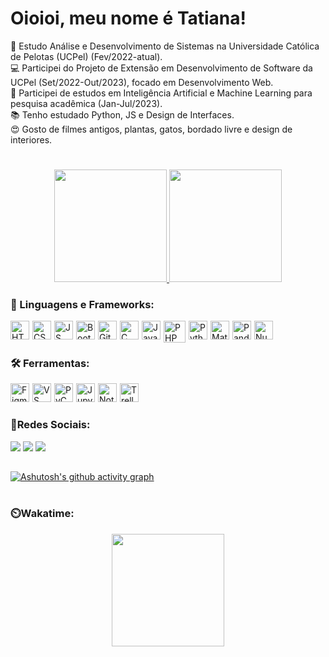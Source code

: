 # Oioioi, meu nome é Tatiana!
📓 Estudo Análise e Desenvolvimento de Sistemas na Universidade Católica de Pelotas (UCPel) (Fev/2022-atual).</br>
💻 Participei do Projeto de Extensão em Desenvolvimento de Software da UCPel (Set/2022-Out/2023), focado em Desenvolvimento Web.</br>
🤖 Participei de estudos em Inteligência Artificial e Machine Learning para pesquisa acadêmica (Jan-Jul/2023).</br>
📚 Tenho estudado Python, JS e Design de Interfaces.</br>
😍 Gosto de filmes antigos, plantas, gatos, bordado livre e design de interiores.</br>

#
<div align="center">
  <a href="https://github.com/anuraghazra/github-readme-stats">
  <img height="180em" src="https://github-readme-stats.vercel.app/api?username=tatiuska&show_icons=true&theme=dracula&include_all_commits=true&count_private=true" />
  <img height="180em" src="https://github-readme-stats.vercel.app/api/top-langs/?username=tatiuska&size_weight=0.5&count_weight=0.5&hide=jupyter%20notebook,hack&layout=compact&langs_count=8&theme=dracula" />
  </a>
</div>
  
### 🧰 Linguagens e Frameworks:
  <img align="left" alt="HTML5" width="30px" style="padding-right: 2px" src="https://cdn.jsdelivr.net/gh/devicons/devicon/icons/html5/html5-original.svg" />
  <img align="left" alt="CSS3" width="30px" style="padding-right: 2px" src="https://cdn.jsdelivr.net/gh/devicons/devicon/icons/css3/css3-original.svg" />
  <img align="left" alt="JS" width="30px" style="padding-right: 2px" src="https://cdn.jsdelivr.net/gh/devicons/devicon/icons/javascript/javascript-original.svg" />
  <img align="left" alt="Bootstrap" width="30px" style="padding-right: 2px" src="https://cdn.jsdelivr.net/gh/devicons/devicon/icons/bootstrap/bootstrap-original.svg" />
  <img align="left" alt="Git" width="30px" style="padding-right: 2px" src="https://cdn.jsdelivr.net/gh/devicons/devicon/icons/git/git-original.svg" />
  <img align="left" alt="C" width="30px" style="padding-right: 2px" src="https://cdn.jsdelivr.net/gh/devicons/devicon/icons/c/c-original.svg" />
  <img align="left" alt="Java" width="30px" style="padding-right: 2px" src="https://cdn.jsdelivr.net/gh/devicons/devicon/icons/java/java-original.svg" />
  <img align="left" alt="PHP" width="35px" style="padding-right: 2px" src="https://cdn.jsdelivr.net/gh/devicons/devicon@latest/icons/php/php-original.svg" />
  <img align="left" alt="Python" width="30px" style="padding-right: 2px" src="https://cdn.jsdelivr.net/gh/devicons/devicon/icons/python/python-original.svg" />
  <img align="left" alt="Matplotlib" width="30px" style="padding-right: 2px" src="https://cdn.jsdelivr.net/gh/devicons/devicon@latest/icons/matplotlib/matplotlib-original.svg" />
  <img align="left" alt="Pandas" width="30px" style="padding-right: 2px" src="https://cdn.jsdelivr.net/gh/devicons/devicon@latest/icons/pandas/pandas-original.svg" />
  <img align="left" alt="Numpy" width="30px" style="padding-right: 2px" src="https://cdn.jsdelivr.net/gh/devicons/devicon@latest/icons/numpy/numpy-original.svg" />
  <br>
  
#
### 🛠️ Ferramentas:
  <img align="left" alt="Figma" width="30px" style="padding-right: 2px" src="https://cdn.jsdelivr.net/gh/devicons/devicon@latest/icons/figma/figma-original.svg" />
  <img align="left" alt="VS Code" width="30px" style="padding-right: 2px" src="https://cdn.jsdelivr.net/gh/devicons/devicon@latest/icons/vscode/vscode-original.svg" />
  <img align="left" alt="PyCharm" width="30px" style="padding-right: 2px" src="https://cdn.jsdelivr.net/gh/devicons/devicon@latest/icons/pycharm/pycharm-original.svg" />
  <img align="left" alt="Jupyter Notebook" width="30px" style="padding-right: 2px" src="https://cdn.jsdelivr.net/gh/devicons/devicon@latest/icons/jupyter/jupyter-original.svg" />
  <img align="left" alt="Notion" width="30px" style="padding-right: 2px" src="https://cdn.jsdelivr.net/gh/devicons/devicon@latest/icons/notion/notion-original.svg" />
  <img align="left" alt="Trello" width="30px" style="padding-right: 2px" src="https://cdn.jsdelivr.net/gh/devicons/devicon@latest/icons/trello/trello-original.svg" />
  <br>
  
#
### 📱Redes Sociais:
<div>
  <a href="https://codepen.io/tatiuska" target="_blank"><img src="https://img.shields.io/badge/Codepen-000000?style=for-the-badge&logo=codepen&logoColor=white"/></a>
  <a href="https://www.twitch.tv/tatiuska_" target="_blank"><img src="https://img.shields.io/badge/Twitch-9146FF?style=for-the-badge&logo=twitch&logoColor=white"/></a>
  <a href="https://www.linkedin.com/in/tatiana-weska" target="_blank"><img src="https://img.shields.io/badge/-LinkedIn-%230077B5?style=for-the-badge&logo=linkedin&logoColor=white"/></a>
</div>

##

  [![Ashutosh's github activity graph](https://github-readme-activity-graph.vercel.app/graph?username=tatiuska&theme=dracula)](https://github.com/ashutosh00710/github-readme-activity-graph)

#
### ⏲️Wakatime:
<div align="center">
  <a href="https://github.com/anuraghazra/github-readme-stats">
  <img height="180em" src="https://github-readme-stats.vercel.app/api/wakatime?username=tatiuska&layout=compact&theme=dracula&hide=other,browsing-for-deletion,text" />
  </a>
</div>

<!---
tatiuska/tatiuska is a ✨ special ✨ repository because its `README.md` (this file) appears on your GitHub profile.
You can click the Preview link to take a look at your changes.
--->

